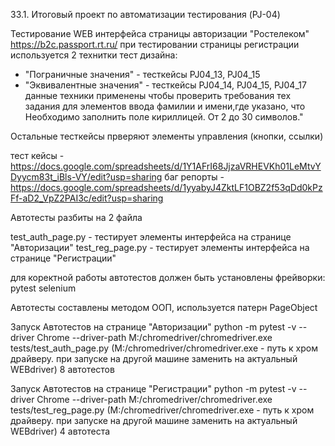 33.1. Итоговый проект по автоматизации тестирования (PJ-04)

Тестирование WEB интерфейса страницы авторизации "Ростелеком" https://b2c.passport.rt.ru/
при тестировании страницы регистрации используется 2 технитки тест дизайна:
 - "Пограничные значения" -  тесткейсы PJ04_13, PJ04_15
 - "Эквивалентные значения" - тесткейсы  PJ04_14, PJ04_15, PJ04_17
  данные техники применены чтобы проверить требования тех задания для элементов ввода фамилии и имени,где указано, 
     что Необходимо заполнить поле кириллицей. От 2 до 30 символов."

Остальные тесткейсы прверяют элементы управления (кнопки, ссылки)

тест кейсы - https://docs.google.com/spreadsheets/d/1Y1AFrI68JjzaVRHEVKh01LeMtvYDyycm83t_iBls-VY/edit?usp=sharing
баг репорты - https://docs.google.com/spreadsheets/d/1yyabyJ4ZktLF1OBZ2f53qDd0kPzFf-aD2_VpZ2PAI3c/edit?usp=sharing


Автотесты разбиты на 2 файла 

test_auth_page.py - тестирует элементы интерфейса на странице "Авторизации"
test_reg_page.py - тестирует элементы интерфейса на странице "Регистрации"

для коректной работы автотестов должен быть установлены фрейворки:
pytest
selenium 


Автотесты составлены методом ООП, используется патерн PageObject

Запуск Автотестов на странице "Авторизации"
python -m pytest -v --driver Chrome --driver-path M:/chromedriver/chromedriver.exe  tests/test_auth_page.py 
(M:/chromedriver/chromedriver.exe - путь к хром драйверу. при запуске на другой машине  заменить на актуальный WEBdriver)
8 автотестов


Запуск Автотестов на странице "Регистрации"
python -m pytest -v --driver Chrome --driver-path M:/chromedriver/chromedriver.exe  tests/test_reg_page.py
(M:/chromedriver/chromedriver.exe - путь к хром драйверу. при запуске на другой машине  заменить на актуальный WEBdriver)
4 автотеста

